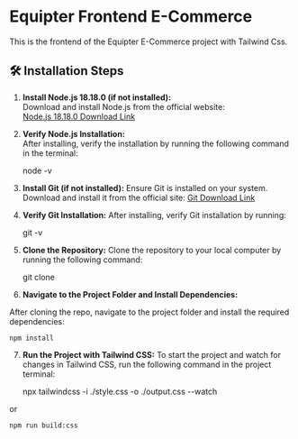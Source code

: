 # Equipter Frontend E-Commerce

This is the frontend of the Equipter E-Commerce project with Tailwind Css.

## 🛠️ Installation Steps

1. **Install Node.js 18.18.0 (if not installed):**  
   Download and install Node.js from the official website:  
   [Node.js 18.18.0 Download Link](https://nodejs.org/en/download/package-manager)

2. **Verify Node.js Installation:**  
   After installing, verify the installation by running the following command in the terminal:
  
   node -v

3. **Install Git (if not installed):**
Ensure Git is installed on your system. Download and install it from the official site:
[Git Download Link](https://git-scm.com/download/win)


4. **Verify Git Installation:**
After installing, verify Git installation by running:

    git -v

5. **Clone the Repository:**
Clone the repository to your local computer by running the following command:

    git clone <repository-url>

6. **Navigate to the Project Folder and Install Dependencies:**

After cloning the repo, navigate to the project folder and install the required dependencies:

    npm install

7. **Run the Project with Tailwind CSS:**
To start the project and watch for changes in Tailwind CSS, run the following command in the project terminal:


    npx tailwindcss -i ./style.css -o ./output.css --watch
    
or 

    npm run build:css